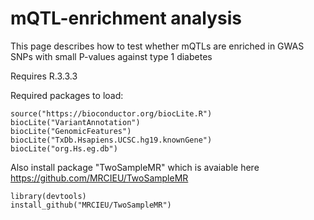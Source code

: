 # mQTL-enrichment analysis

This page describes how to test whether mQTLs are enriched in GWAS SNPs with small P-values against type 1 diabetes

Requires R.3.3.3

Required packages to load:

	source("https://bioconductor.org/biocLite.R")
	biocLite("VariantAnnotation")
	biocLite("GenomicFeatures")
	biocLite("TxDb.Hsapiens.UCSC.hg19.knownGene")
	biocLite("org.Hs.eg.db")
	
Also install package "TwoSampleMR" which is avaiable here https://github.com/MRCIEU/TwoSampleMR
```
library(devtools)
install_github("MRCIEU/TwoSampleMR")
```

